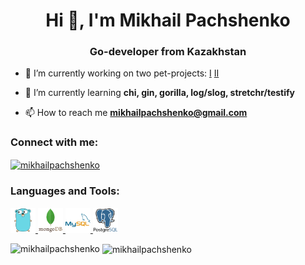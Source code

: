 <h1 align="center">Hi 👋, I'm Mikhail Pachshenko</h1>
<h3 align="center">Go-developer from Kazakhstan</h3>

- 🔭 I’m currently working on two pet-projects: 
[I](https://github.com/mikhailpachshenko/pet-project-sk-final)
[II](https://github.com/mikhailpachshenko/pet-project-sk-final)

- 🌱 I’m currently learning **chi, gin, gorilla, log/slog, stretchr/testify**

- 📫 How to reach me **mikhailpachshenko@gmail.com**

<h3 align="left">Connect with me:</h3>
<p align="left">
<a href="https://instagram.com/mikhailpachshenko" target="blank"><img align="center" src="https://raw.githubusercontent.com/rahuldkjain/github-profile-readme-generator/master/src/images/icons/Social/instagram.svg" alt="mikhailpachshenko" height="30" width="40" /></a>
</p>

<h3 align="left">Languages and Tools:</h3>
<p align="left"> <a href="https://golang.org" target="_blank" rel="noreferrer"> <img src="https://raw.githubusercontent.com/devicons/devicon/master/icons/go/go-original.svg" alt="go" width="40" height="40"/> </a> <a href="https://www.mongodb.com/" target="_blank" rel="noreferrer"> <img src="https://raw.githubusercontent.com/devicons/devicon/master/icons/mongodb/mongodb-original-wordmark.svg" alt="mongodb" width="40" height="40"/> </a> <a href="https://www.mysql.com/" target="_blank" rel="noreferrer"> <img src="https://raw.githubusercontent.com/devicons/devicon/master/icons/mysql/mysql-original-wordmark.svg" alt="mysql" width="40" height="40"/> </a> <a href="https://www.postgresql.org" target="_blank" rel="noreferrer"> <img src="https://raw.githubusercontent.com/devicons/devicon/master/icons/postgresql/postgresql-original-wordmark.svg" alt="postgresql" width="40" height="40"/> </a> </p>

<p><img align="left" src="https://github-readme-stats.vercel.app/api/top-langs?username=mikhailpachshenko&show_icons=true&locale=en&layout=compact" alt="mikhailpachshenko" /></p>

<p>&nbsp;<img align="center" src="https://github-readme-stats.vercel.app/api?username=mikhailpachshenko&show_icons=true&locale=en" alt="mikhailpachshenko" /></p>
